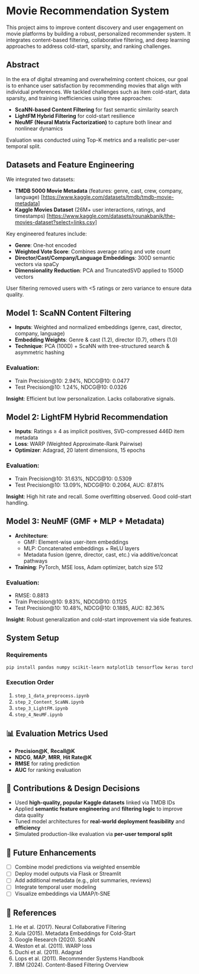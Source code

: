 # Movie Recommendation System

This project aims to improve content discovery and user engagement on movie platforms by building a robust, personalized recommender system. It integrates content-based filtering, collaborative filtering, and deep learning approaches to address cold-start, sparsity, and ranking challenges.

## Abstract

In the era of digital streaming and overwhelming content choices, our goal is to enhance user satisfaction by recommending movies that align with individual preferences. We tackled challenges such as item cold-start, data sparsity, and training inefficiencies using three approaches:

- **ScaNN-based Content Filtering** for fast semantic similarity search
- **LightFM Hybrid Filtering** for cold-start resilience
- **NeuMF (Neural Matrix Factorization)** to capture both linear and nonlinear dynamics

Evaluation was conducted using Top-K metrics and a realistic per-user temporal split.

## Datasets and Feature Engineering

We integrated two datasets:

- **TMDB 5000 Movie Metadata** (features: genre, cast, crew, company, language) [https://www.kaggle.com/datasets/tmdb/tmdb-movie-metadata]
- **Kaggle Movies Dataset** (26M+ user interactions, ratings, and timestamps) [https://www.kaggle.com/datasets/rounakbanik/the-movies-dataset?select=links.csv]

Key engineered features include:
- **Genre**: One-hot encoded
- **Weighted Vote Score**: Combines average rating and vote count
- **Director/Cast/Company/Language Embeddings**: 300D semantic vectors via spaCy
- **Dimensionality Reduction**: PCA and TruncatedSVD applied to 1500D vectors

User filtering removed users with <5 ratings or zero variance to ensure data quality.

## Model 1: ScaNN Content Filtering

- **Inputs**: Weighted and normalized embeddings (genre, cast, director, company, language)
- **Embedding Weights**: Genre & cast (1.2), director (0.7), others (1.0)
- **Technique**: PCA (100D) + ScaNN with tree-structured search & asymmetric hashing

### Evaluation:
- Train Precision@10: 2.94%, NDCG@10: 0.0477
- Test Precision@10: 1.24%, NDCG@10: 0.0326

**Insight**: Efficient but low personalization. Lacks collaborative signals.

## Model 2: LightFM Hybrid Recommendation

- **Inputs**: Ratings ≥ 4 as implicit positives, SVD-compressed 446D item metadata
- **Loss**: WARP (Weighted Approximate-Rank Pairwise)
- **Optimizer**: Adagrad, 20 latent dimensions, 15 epochs

### Evaluation:
- Train Precision@10: 31.63%, NDCG@10: 0.5309
- Test Precision@10: 13.09%, NDCG@10: 0.2064, AUC: 87.81%

**Insight**: High hit rate and recall. Some overfitting observed. Good cold-start handling.

## Model 3: NeuMF (GMF + MLP + Metadata)

- **Architecture**:
  - GMF: Element-wise user-item embeddings
  - MLP: Concatenated embeddings + ReLU layers
  - Metadata fusion (genre, director, cast, etc.) via additive/concat pathways
- **Training**: PyTorch, MSE loss, Adam optimizer, batch size 512

### Evaluation:
- RMSE: 0.8813
- Train Precision@10: 9.83%, NDCG@10: 0.1125
- Test Precision@10: 10.48%, NDCG@10: 0.1885, AUC: 82.36%

**Insight**: Robust generalization and cold-start improvement via side features.

## System Setup

### Requirements
```bash
pip install pandas numpy scikit-learn matplotlib tensorflow keras torch scann lightfm tqdm surprise nltk
```

### Execution Order
1. `step_1_data_preprocess.ipynb`
2. `step_2_Content_ScaNN.ipynb`
3. `step_3_LightFM.ipynb`
4. `step_4_NeuMF.ipynb`

## 📊 Evaluation Metrics Used
- **Precision@K**, **Recall@K**
- **NDCG**, **MAP**, **MRR**, **Hit Rate@K**
- **RMSE** for rating prediction
- **AUC** for ranking evaluation

## 🧠 Contributions & Design Decisions
- Used **high-quality, popular Kaggle datasets** linked via TMDB IDs
- Applied **semantic feature engineering** and **filtering logic** to improve data quality
- Tuned model architectures for **real-world deployment feasibility** and **efficiency**
- Simulated production-like evaluation via **per-user temporal split**

## 📌 Future Enhancements
- [ ] Combine model predictions via weighted ensemble
- [ ] Deploy model outputs via Flask or Streamlit
- [ ] Add additional metadata (e.g., plot summaries, reviews)
- [ ] Integrate temporal user modeling
- [ ] Visualize embeddings via UMAP/t-SNE

## 🔗 References
1. He et al. (2017). Neural Collaborative Filtering
2. Kula (2015). Metadata Embeddings for Cold-Start
3. Google Research (2020). ScaNN
4. Weston et al. (2011). WARP loss
5. Duchi et al. (2011). Adagrad
6. Lops et al. (2011). Recommender Systems Handbook
7. IBM (2024). Content-Based Filtering Overview

